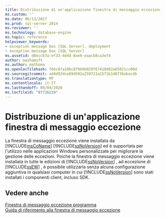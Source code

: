 ```yaml
---
title: Distribuzione di un'applicazione finestra di messaggio eccezione | Microsoft Docs
ms.custom: ''
ms.date: 06/13/2017
ms.prod: sql-server-2014
ms.reviewer: ''
ms.technology: database-engine
ms.topic: reference
helpviewer_keywords:
- exception message box [SQL Server], deployment
- exception message box [SQL Server]
ms.assetid: d8ecc67a-ef33-4d44-8ae6-eaacb8ca3e74
author: mashamsft
ms.author: mathoma
ms.openlocfilehash: f66c87a106c87969b029f67410d82a65021cc00d
ms.sourcegitcommit: ad4d92dce894592a259721a1571b1d8736abacdb
ms.translationtype: MT
ms.contentlocale: it-IT
ms.lasthandoff: 08/04/2020
ms.locfileid: "87726219"
---
```

# <a name="deploying-an-exception-message-box-application"></a>Distribuzione di un'applicazione finestra di messaggio eccezione
  La finestra di messaggio eccezione viene installata da [!INCLUDE[msCoName](../../includes/msconame-md.md)] [!INCLUDE[ssNoVersion](../../includes/ssnoversion-md.md)] ed è supportata per l'utilizzo nelle applicazioni Windows personalizzate per migliorare la gestione delle eccezioni. Poiché la finestra di messaggio eccezione viene installata in tutte le edizioni di [!INCLUDE[ssNoVersion](../../includes/ssnoversion-md.md)] , ad eccezione di [!INCLUDE[ssEW](../../includes/ssew-md.md)] , è possibile utilizzarla senza alcuna configurazione aggiuntiva in qualsiasi computer in cui [!INCLUDE[ssNoVersion](../../includes/ssnoversion-md.md)] sono stati installati i componenti client, incluso SDK.  
  
## <a name="see-also"></a>Vedere anche  
 [Finestra di messaggio eccezione programma](../../../2014/database-engine/dev-guide/program-exception-message-box.md)   
 [Guida di riferimento alla finestra di messaggio eccezione](../../../2014/database-engine/dev-guide/exception-message-box-reference.md)  
  
  
